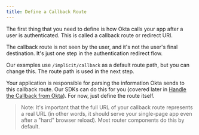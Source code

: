 ```yaml
---
title: Define a Callback Route
---
```


<!-- To sign users in, your application redirects the browser to an Okta-hosted sign-in page. Okta then redirects back to your application with information about the user. You can learn more about how this works on [Okta-hosted flows]. -->

The first thing that you need to define is how Okta calls your app after a user is authenticated. This is called a callback route or redirect URI.

The callback route is not seen by the user, and it's not the user's final destination. It's just one step in the authentication redirect flow.

<StackSelector snippet="define-route"/>

Our examples use `/implicit/callback` as a default route path, but you can change this. The route path is used in the next step.

Your application is responsible for parsing the information Okta sends to this callback route. Our SDKs can do this for you (covered later in [Handle the Callback from Okta](../-/handle-callback/)). For now, just define the route itself.

> Note: It's important that the full URL of your callback route represents a real URL (in other words, it should serve your single-page app even after a "hard" browser reload). Most router components do this by default.

<NextSectionLink/>
